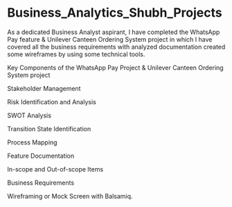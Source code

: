 # Business_Analytics_Shubh_Projects
As a dedicated Business Analyst aspirant, I have completed the  WhatsApp Pay feature &amp; Unilever Canteen Ordering System project in which I have covered all the business requirements with analyzed  documentation created some wireframes by using some technical tools.

 Key Components of the WhatsApp Pay Project & Unilever Canteen Ordering System project
 
 Stakeholder Management
 
 Risk Identification and Analysis
 
 SWOT Analysis
 
 Transition State Identification
 
 Process Mapping
 
 Feature Documentation
 
 In-scope and Out-of-scope Items
 
 Business Requirements
 
 Wireframing or Mock Screen with Balsamiq.
